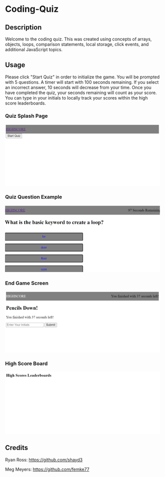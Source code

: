 # Coding-Quiz

## Description

Welcome to the coding quiz. This was created using concepts of arrays, objects, loops, comparison statements, local storage, click events, and additional JavaScript topics.

## Usage

Please click "Start Quiz" in order to initialize the game. You will be prompted with 5 questions. A timer will start with 100 seconds remaining. If you select an incorrect answer, 10 seconds will decrease from your time. Once you have completed the quiz, your seconds remaining will count as your score. You can type in your initials to locally track your scores within the high score leaderboards.

### Quiz Splash Page
![Alt text](Assets/ReadMeAssets/SplashPage.PNG)

### Quiz Question Example
![Alt text](Assets/ReadMeAssets/QuestionExample.PNG)

### End Game Screen
![Alt text](Assets/ReadMeAssets/EndGameScreen.PNG)

### High Score Board
![Alt text](Assets/ReadMeAssets/HighscoreBoard.PNG)


## Credits
Ryan Ross: https://github.com/shayd3

Meg Meyers: https://github.com/femke77
